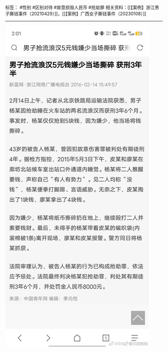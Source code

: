 标签： #性别 #区别对待 #故意损毁人民币 #抢劫罪
相关资料：[[【案例】浙江男子撕钱事件（20210429）]]，[[【案例】广西女子撕钱事件（20230108）]]
***
[![IMG_20230108_201452_722.jpg](https://raw.githubusercontent.com/bluntvoice/mypic/main/IMG_20230108_201452_722.jpg)](https://raw.githubusercontent.com/bluntvoice/mypic/main/IMG_20230108_201452_722.jpg)